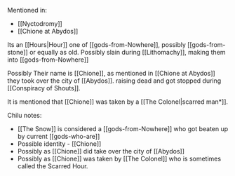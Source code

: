 Mentioned in:
- [[Nyctodromy]]
- [[Chione at Abydos]]

Its an [[Hours|Hour]] one of [[gods-from-Nowhere]], possibly [[gods-from-stone]] or equally as old.
Possibly slain during [[Lithomachy]], making them into [[gods-from-Nowhere]]

Possibly Their name is [[Chione]], as mentioned in [[Chione at Abydos]] they took over the city of [[Abydos]]. raising dead and got stopped during [[Conspiracy of Shouts]]. 

It is mentioned that [[Chione]] was taken by a [[The Colonel|scarred man*]].

Chilu notes:
- [[The Snow]] is considered a [[gods-from-Nowhere]] who got beaten up by current [[gods-who-are]]
- Possible identity - [[Chione]]
- Possibly as [[Chione]] did take over the city of [[Abydos]]
- Possibly as [[Chione]] was taken by [[The Colonel]] who is sometimes called the Scarred Hour.